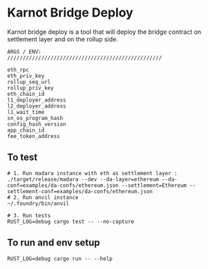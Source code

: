 # Karnot Bridge Deploy

Karnot bridge deploy is a tool that will deploy the bridge contract on settlement layer and on the rollup side.

```shell
ARGS / ENV:
//////////////////////////////////////////////////

eth_rpc
eth_priv_key
rollup_seq_url
rollup_priv_key
eth_chain_id
l1_deployer_address
l2_deployer_address
l1_wait_time
sn_os_program_hash
config_hash_version
app_chain_id
fee_token_address
```

## To test

```shell
# 1. Run madara instance with eth as settlement layer :
./target/release/madara --dev --da-layer=ethereum --da-conf=examples/da-confs/ethereum.json --settlement=Ethereum --settlement-conf=examples/da-confs/ethereum.json
# 2. Run anvil instance
~/.foundry/bin/anvil

# 3. Run tests
RUST_LOG=debug cargo test -- --no-capture
```

## To run and env setup

```shell
RUST_LOG=debug cargo run -- --help
```
